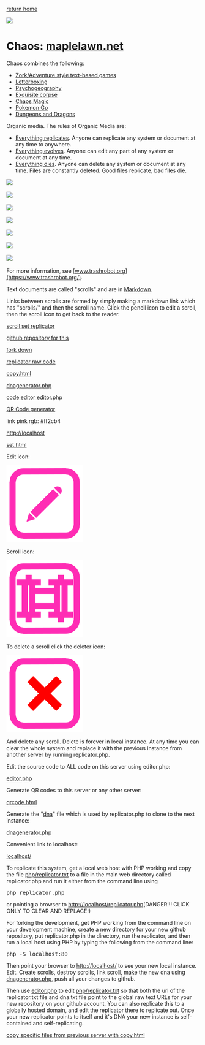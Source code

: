 [return home](scrolls/home)

![](https://i.imgur.com/9UPvqj9.png)

# Chaos: [maplelawn.net](https://www.maplelawn.net/)

Chaos combines the following:

 - [Zork/Adventure style text-based games](https://en.wikipedia.org/wiki/Zork)
 - [Letterboxing](https://en.wikipedia.org/wiki/Letterboxing_(hobby))
 - [Psychogeography](https://en.wikipedia.org/wiki/Psychogeography)
 - [Exquisite corpse](https://en.wikipedia.org/wiki/Exquisite_corpse)
 - [Chaos Magic](https://en.wikipedia.org/wiki/Chaos_magic)
 - [Pokemon Go](https://en.wikipedia.org/wiki/Pok%C3%A9mon_Go)
 - [Dungeons and Dragons](https://en.wikipedia.org/wiki/Dungeons_%26_Dragons)

Organic media. The rules of Organic Media are:

 - [Everything replicates](scrolls/replicate). Anyone can replicate any system or document at any time to anywhere.
 - [Everything evolves](scrolls/evolve).  Anyone can edit any part of any system or document at any time.
 - [Everything dies](scrolls/destroy).  Anyone can delete any system or document at any time. Files are constantly deleted.  Good files replicate, bad files die.


[![](https://upload.wikimedia.org/wikipedia/commons/thumb/7/7a/Kaypro_wikipedia.jpg/2560px-Kaypro_wikipedia.jpg)](https://en.wikipedia.org/wiki/Zork)

[![](https://upload.wikimedia.org/wikipedia/en/a/ac/Zork_I_box_art.jpg)](https://en.wikipedia.org/wiki/Zork)

[![](https://upload.wikimedia.org/wikipedia/commons/9/90/Liberatelondon.GIF)](https://en.wikipedia.org/wiki/Psychogeography)

[![](https://upload.wikimedia.org/wikipedia/commons/thumb/b/bc/WorldWideLetterBox016.png/340px-WorldWideLetterBox016.png)](https://en.wikipedia.org/wiki/Letterboxing_(hobby))

[![](https://upload.wikimedia.org/wikipedia/en/9/90/Pok%C3%A9mon_Go_AR_Mode%2C_Dec_2017.png)](https://en.wikipedia.org/wiki/Pok%C3%A9mon_Go)

[![](https://upload.wikimedia.org/wikipedia/en/a/a1/Dungeons_%26_Dragons_Miniatures_2.jpg)](https://en.wikipedia.org/wiki/Dungeons_%26_Dragons)

[![](https://i.imgur.com/BbU0bAX.jpg)](https://www.trashrobot.org/)

For more information, see [www.trashrobot.org](https://www.trashrobot.org/).  

Text documents are called "scrolls" and are in [Markdown](https://daringfireball.net/projects/markdown/).

Links between scrolls are formed by simply making a markdown link which has "scrolls/" and then the scroll name. Click the pencil icon to edit a scroll, then the scroll icon to get back to the reader.



[scroll set replicator](scrollset.html)

[github repository for this](https://github.com/LafeLabs/chaos/)

[fork down](fork.html)

[replicator raw code](php/replicator.txt)

[copy.html](copy.html)

[dnagenerator.php](dnagenerator.php)

[code editor editor.php](editor.php)

[QR Code generator](qrcode.html)

link pink rgb: #ff2cb4


[http://localhost](http://localhost)

[set.html](set.html)

Edit icon:

[![](iconsymbols/edit.svg)](scrolleditor.php?scroll=README.md)

Scroll icon:

[![](iconsymbols/scroll.svg)](user.php?scroll=README.md)

To delete a scroll click the deleter icon:

[![](iconsymbols/delete.svg)](scrolldelete.html)

And delete any scroll.  Delete is forever in local instance.  At any time you can clear the whole system and replace it with the previous instance from another server by running replicator.php.  

Edit the source code to ALL code on this server using editor.php:

[editor.php](editor.php)

Generate QR codes to this server or any other server:

[qrcode.html](qrcode.html)

Generate the "[dna](data/dna.txt)" file which is used by replicator.php to clone to the next instance:

[dnagenerator.php](dnagenerator.php)

Convenient link to localhost:

[localhost/](http://localhost/)

To replicate this system, get a local web host with PHP working and copy the file [php/replicator.txt](php/replicator.txt) to a file in the main web directory called replicator.php and run it either from the command line using 

<pre>
php replicator.php
</pre>

or pointing a browser to [http://localhost/replicator.php](http://localhost/replicator.php)(DANGER!!! CLICK ONLY TO CLEAR AND REPLACE!)

For forking the development, get PHP working from the command line on your development machine, create a new directory for your new github repository, put replicator.php in the directory, run the replicator, and then run a local host using PHP by typing the following from the command line:

<pre>
php -S localhost:80
</pre>

Then point your browser to [http://localhost/](http://localhost/) to see your new local instance.  Edit. Create scrolls, destroy scrolls, link scroll, make the new dna using [dnagenerator.php](dnagenerator.php), push all your changes to github. 

Then use [editor.php](editor.php) to edit [php/replicator.txt](php/replicator.txt) so that both the url of the replicator.txt file and dna.txt file point to the global raw text URLs for your new repository on your github account.  You can also replicate this to a globally hosted domain, and edit the replicator there to replicate out.  Once your new replicator points to itself and it's DNA your new instance is self-contained and self-replicating.

[copy specific files from previous server with copy.html](copy.html)



